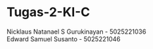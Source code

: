 # Tugas-2-KI-C

Nicklaus Natanael S Gurukinayan - 5025221036
<br>
Edward Samuel Susanto - 5025221046
